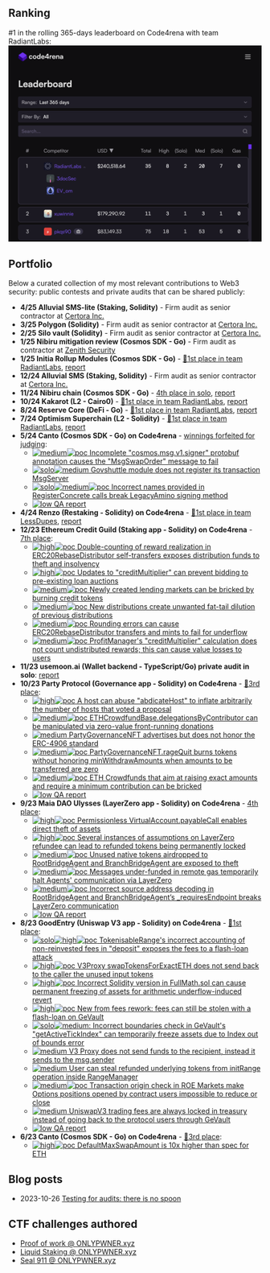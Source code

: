 ## Ranking

#1 in the rolling 365-days leaderboard on Code4rena with team RadiantLabs:
![image](blog/img/c4-365.png)

## Portfolio

Below a curated collection of my most relevant contributions to Web3 security: public contests and private audits that can be shared publicly:
- **4/25 Alluvial SMS-lite (Staking, Solidity)** - Firm audit as senior contractor at [Certora Inc.](https://www.certora.com/)
- **3/25 Polygon (Solidity)** - Firm audit as senior contractor at [Certora Inc.](https://www.certora.com/)
- **2/25 Silo vault (Solidity)** - Firm audit as senior contractor at [Certora Inc.](https://www.certora.com/)
- **1/25 Nibiru mitigation review (Cosmos SDK - Go)** - Firm audit as contractor at [Zenith Security](https://www.zenith.security/)
- **1/25 Initia Rollup Modules (Cosmos SDK - Go)** - [🏅1st place in team RadiantLabs](https://code4rena.com/audits/2025-01-initia-rollup-modules), [report](https://code4rena.com/reports/2025-01-initia-rollup-modules)
- **12/24 Alluvial SMS (Staking, Solidity)** - Firm audit as senior contractor at [Certora Inc.](https://www.certora.com/)
- **11/24 Nibiru chain (Cosmos SDK - Go)** - [4th place in solo](https://code4rena.com/audits/2024-11-nibiru), [report](https://code4rena.com/reports/2024-11-nibiru)
- **10/24 Kakarot (L2 - Cairo0)** - [🏅1st place in team RadiantLabs](https://code4rena.com/audits/2024-09-kakarot), [report](https://code4rena.com/reports/2024-09-kakarot)
- **8/24 Reserve Core (DeFi - Go)** - [🏅1st place in team RadiantLabs](https://code4rena.com/audits/2024-07-reserve-core), [report](https://code4rena.com/reports/2024-07-reserve)
- **7/24 Optimism Superchain (L2 - Solidity)** - [🏅1st place in team RadiantLabs](https://code4rena.com/audits/2024-07-optimism-superchain), [report](https://code4rena.com/reports/2024-07-optimism)
- **5/24 Canto (Cosmos SDK - Go) on Code4rena** - [winnings forfeited for judging](https://code4rena.com/reports/2024-05-canto):
  - [![medium]![poc] Incomplete "cosmos.msg.v1.signer" protobuf annotation causes the "MsgSwapOrder" message to fail](https://github.com/code-423n4/2024-05-canto-findings/issues/4)
  - [![solo]![medium] Govshuttle module does not register its transaction MsgServer](https://github.com/code-423n4/2024-05-canto-findings/issues/5)
  - [![solo]![medium]![poc] Incorrect names provided in RegisterConcrete calls break LegacyAmino signing method](https://github.com/code-423n4/2024-05-canto-findings/issues/2)
  - [![low] QA report](https://github.com/code-423n4/2024-05-canto-findings/blob/main/data/3docSec-Q.md)
- **4/24 Renzo (Restaking - Solidity) on Code4rena** - [🏅1st place in team LessDupes](https://code4rena.com/audits/2024-04-renzo), [report](https://code4rena.com/reports/2024-04-renzo)
- **12/23 Ethereum Credit Guild (Staking app - Solidity) on Code4rena** - [7th place](https://code4rena.com/audits/2023-12-ethereum-credit-guild):
  - [![high]![poc] Double-counting of reward realization in ERC20RebaseDistributor self-transfers exposes distribution funds to theft and insolvency](https://github.com/code-423n4/2023-12-ethereumcreditguild-findings/issues/291)
  - [![high]![poc] Updates to "creditMultiplier" can prevent bidding to pre-existing loan auctions](https://github.com/code-423n4/2023-12-ethereumcreditguild-findings/issues/298)
  - [![medium]![poc] Newly created lending markets can be bricked by burning credit tokens](https://github.com/code-423n4/2023-12-ethereumcreditguild-findings/issues/297)
  - [![medium]![poc] New distributions create unwanted fat-tail dilution of previous distributions](https://github.com/code-423n4/2023-12-ethereumcreditguild-findings/issues/295)
  - [![medium]![poc] Rounding errors can cause ERC20RebaseDistributor transfers and mints to fail for underflow](https://github.com/code-423n4/2023-12-ethereumcreditguild-findings/issues/294)
  - [![medium]![poc] ProfitManager's "creditMultiplier" calculation does not count undistributed rewards; this can cause value losses to users](https://github.com/code-423n4/2023-12-ethereumcreditguild-findings/issues/292)
- **11/23 usemoon.ai (Wallet backend - TypeScript/Go) private audit in solo**: [report](https://gist.github.com/3docSec/d91cadeaf9ea363f3eb68524d4c42a2d)
- **10/23 Party Protocol (Governance app - Solidity) on Code4rena** - [🥉3rd place](https://code4rena.com/audits/2023-10-party-protocol):
  - [![high]![poc] A host can abuse "abdicateHost" to inflate arbitrarily the number of hosts that voted a proposal](https://github.com/code-423n4/2023-10-party-findings/issues/331)
  - [![medium]![poc] ETHCrowdfundBase.delegationsByContributor can be manipulated via zero-value front-running donations](https://github.com/code-423n4/2023-10-party-findings/issues/334)
  - [![medium] PartyGovernanceNFT advertises but does not honor the ERC-4906 standard](https://github.com/code-423n4/2023-10-party-findings/issues/340)
  - [![medium]![poc] PartyGovernanceNFT.rageQuit burns tokens without honoring minWithdrawAmounts when amounts to be transferred are zero](https://github.com/code-423n4/202-310-party-findings/issues/333)
  - [![medium]![poc] ETH Crowdfunds that aim at raising exact amounts and require a minimum contribution can be bricked](https://github.com/code-423n4/2023-10-party-findings/issues/336)
  - [![low] QA report](https://github.com/code-423n4/2023-10-party-findings/blob/main/data/3docSec-Q.md)
- **9/23 Maia DAO Ulysses (LayerZero app - Solidity) on Code4rena** - [4th place](https://code4rena.com/audits/2023-09-maia-dao-ulysses):
  - [![high]![poc] Permissionless VirtualAccount.payableCall enables direct theft of assets](https://github.com/code-423n4/2023-09-maia-findings/issues/349)
  - [![high]![poc] Several instances of assumptions on LayerZero refundee can lead to refunded tokens being permanently locked](https://github.com/code-423n4/2023-09-maia-findings/isseus/351)
  - [![medium]![poc] Unused native tokens airdropped to RootBridgeAgent and BranchBridgeAgent are exposed to theft](https://github.com/code-423n4/2023-09-maia-findings/issues/350)
  - [![medium]![poc] Messages under-funded in remote gas temporarily halt Agents' communication via LayerZero](https://github.com/code-423n4/2023-09-maia-findings/issues/354)
  - [![medium]![poc] Incorrect source address decoding in RootBridgeAgent and BranchBridgeAgent’s _requiresEndpoint breaks LayerZero communication](https://github.com/code-423n4/2023-09-maia-findings/issues/348)
  - [![low] QA report](https://github.com/code-423n4/2023-09-maia-findings/blob/main/data/3docSec-Q.md)
- **8/23 GoodEntry (Uniswap V3 app - Solidity) on Code4rena** - [🏅1st place](https://code4rena.com/audits/2023-08-good-entry):
  - [![solo]![high]![poc] TokenisableRange's incorrect accounting of non-reinvested fees in "deposit" exposes the fees to a flash-loan attack](https://github.com/code-423n4/2023-08-goodentry-findings/issues/85)
  - [![high]![poc] V3Proxy swapTokensForExactETH does not send back to the caller the unused input tokens](https://github.com/code-423n4/2023-08-goodentry-findings/issues/64)
  - [![high]![poc] Incorrect Solidity version in FullMath.sol can cause permanent freezing of assets for arithmetic underflow-induced revert](https://github.com/code-423n4/2023-08-goodentry-findings/issues/58)
  - [![high]![poc] New from fees rework: fees can still be stolen with a flash-loan on GeVault](https://github.com/code-423n4/2023-09-goodentry-mitigation-findings/issues/16)
  - [![solo]![medium]: Incorrect boundaries check in GeVault's "getActiveTickIndex" can temporarily freeze assets due to Index out of bounds error](https://github.com/code-423n4/2023-08-goodentry-findings/issues/379)
  - [![medium] V3 Proxy does not send funds to the recipient, instead it sends to the msg.sender](https://github.com/code-423n4/2023-08-goodentry-findings/issues/463)
  - [![medium] User can steal refunded underlying tokens from initRange operation inside RangeManager](https://github.com/code-423n4/2023-08-goodentry-findings/issues/254)
  - [![medium]![poc] Transaction origin check in ROE Markets make Options positions opened by contract users impossible to reduce or close](https://github.com/code-423n4/2023-09-goodentry-mitigation-findings/issues/17)
  - [![medium] UniswapV3 trading fees are always locked in treasury instead of going back to the protocol users through GeVault](https://github.com/code-423n4/2023-09-goodentry-mitigation-findings/issues/18)
  - [![low] QA report](https://github.com/code-423n4/2023-08-goodentry-findings/blob/main/data/3docSec-Q.md)
- **6/23 Canto (Cosmos SDK - Go) on Code4rena** - [🥉3rd place](https://code4rena.com/audits/2023-06-canto):
  - [![high]![poc] DefaultMaxSwapAmount is 10x higher than spec for ETH](https://github.com/code-423n4/2023-06-canto-findings/issues/8)

## Blog posts
- 2023-10-26 [Testing for audits: there is no spoon](blog/23-10-26-testing-for-audits.md)

## CTF challenges authored
- [Proof of work @ ONLYPWNER.xyz](https://onlypwner.xyz/challenges/13)
- [Liquid Staking @ ONLYPWNER.xyz](https://onlypwner.xyz/challenges/15)
- [Seal 911 @ ONLYPWNER.xyz](https://onlypwner.xyz/challenges/16)

[high]: https://img.shields.io/badge/-HIGH-b02319 "HIGH"
[medium]: https://img.shields.io/badge/-MEDIUM-orange "MEDIUM"
[low]: https://img.shields.io/badge/-LOW-FFD700 "LOW"
[solo]: https://img.shields.io/badge/-Solo-lightblue "Solo"
[poc]: https://img.shields.io/badge/-Coded_PoC-lightgrey "Coded PoC"